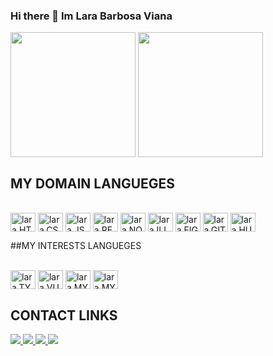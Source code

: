 ### Hi there 👋 Im Lara Barbosa Viana

<!--
- 🔭 I’m currently working on FRONT END
- 🌱 I’m currently learning JAVASCIPT n REACT JS
- 👯 I’m looking to collaborate on VUEJS, MYSQL, PHP
- 🤔 I’m looking for help with VUEJS, MYSQL, PHP
- 💬 Ask me about anything 
- 📫 How to reach me: larabviana@outlook.com  
- 😄 Pronouns: She/Her
- ⚡ Fun fact: ...
-->
<div>
  
<img height="200" align="center"  src="https://github-readme-stats.vercel.app/api?username=larinhab&show_icons=truee&theme=ambient_gradient"/>
<img height="200" align="center"  src="https://github-readme-stats.vercel.app/api/top-langs/?username=larinhab&size_weight=0.5&count_weight=0.5&layout=donut"/>

</div>

## MY DOMAIN LANGUEGES 

<div style="display: inline_block"><br>
  <img align="center" alt="lara.HTML" height="30" width="40" src="https://cdn.jsdelivr.net/gh/devicons/devicon/icons/html5/html5-original.svg" />
  <img align="center" alt="lara.CSS" height="30" width="40" src="https://cdn.jsdelivr.net/gh/devicons/devicon/icons/css3/css3-original.svg"/>
  <img align="center" alt="lara.JS" height="30" width="40" src="https://cdn.jsdelivr.net/gh/devicons/devicon/icons/javascript/javascript-plain.svg" />
  <img align="center" alt="lara.REACT" height="30" width="40" src="https://cdn.jsdelivr.net/gh/devicons/devicon/icons/react/react-original.svg" />
  
  <img align="center" alt="lara.NODE" height="30" width="40"  src="https://cdn.jsdelivr.net/gh/devicons/devicon/icons/nodejs/nodejs-original-wordmark.svg" />

  <img align="center" alt="lara.ILLU" height="30" width="40" src="https://cdn.jsdelivr.net/gh/devicons/devicon/icons/illustrator/illustrator-plain.svg" />
  <img align="center" alt="lara.FIGMA" height="30" width="40" src="https://cdn.jsdelivr.net/gh/devicons/devicon/icons/figma/figma-original.svg" />
  
  <img align="center" alt="lara.GIT" height="30" width="40" src="https://cdn.jsdelivr.net/gh/devicons/devicon/icons/git/git-original.svg" />
  <img align="center" alt="lara.HUB" height="30" width="40" src="https://cdn.jsdelivr.net/gh/devicons/devicon/icons/github/github-original.svg" />
</div>

##MY INTERESTS LANGUEGES

<div style="display: inline_block"><br>
  
  <img align="center" alt="lara.TYPEJS" height="30" width="40" src="https://cdn.jsdelivr.net/gh/devicons/devicon/icons/typescript/typescript-plain.svg" />
  <img align="center" alt="lara.VUE" height="30" width="40" src="https://cdn.jsdelivr.net/gh/devicons/devicon/icons/vuejs/vuejs-plain-wordmark.svg" />
  <img align="center" alt="lara.MYSQL" height="30" width="40" src="https://cdn.jsdelivr.net/gh/devicons/devicon/icons/mysql/mysql-original.svg" />
  <img align="center" alt="lara.MYSQL" height="30" width="40" src="https://cdn.jsdelivr.net/gh/devicons/devicon/icons/php/php-plain.svg" />
  
</div>

## CONTACT LINKS

<div>
  <a href="linkedin.com/in/lara-barbosa-viana-813428230/" target="_blank">
    <img src="https://img.shields.io/badge/LinkedIn-0077B5?style=for-the-badge&logo=linkedin&logoColor=white"/> 
  </a>
    
   <a href="https://www.facebook.com/larabviana/"  target="_blank"> 
     <img src="https://img.shields.io/badge/Facebook-1877F2?style=for-the-badge&logo=facebook&logoColor=white"/> 
  </a>
     
 <a href="https://www.instagram.com/larabviana/" target="_blank"> 
   <img src="https://img.shields.io/badge/Instagram-E4405F?style=for-the-badge&logo=instagram&logoColor=white"/>
</a>

<a href="https://github.com/larinhab?tab=repositories" target="_blank"> 
    <img src="https://img.shields.io/badge/GitHub-100000?style=for-the-badge&logo=github&logoColor=white"/> 
</a> 
</div>

